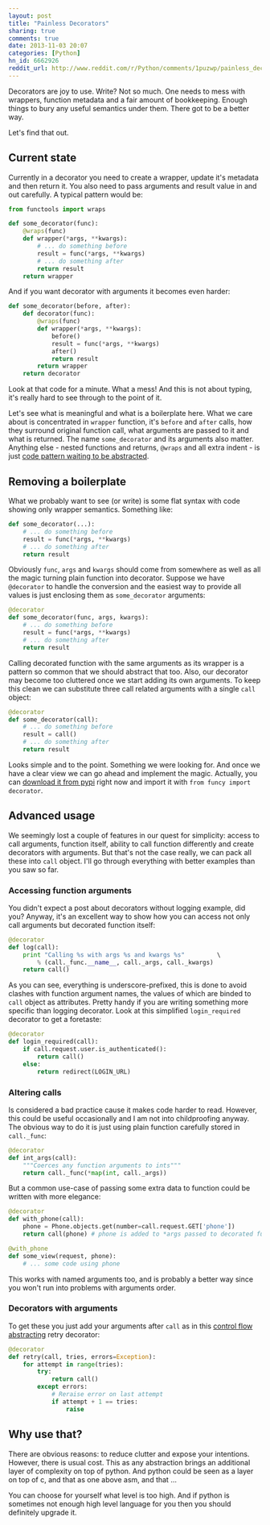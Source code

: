 ```yaml
---
layout: post
title: "Painless Decorators"
sharing: true
comments: true
date: 2013-11-03 20:07
categories: [Python]
hn_id: 6662926
reddit_url: http://www.reddit.com/r/Python/comments/1puzwp/painless_decorators/
---
```



Decorators are joy to use. Write? Not so much. One needs to mess with wrappers, function metadata and a fair amount of bookkeeping. Enough things to bury any useful semantics under them. There got to be a better way.

Let's find that out.

<!--more-->


## Current state

Currently in a decorator you need to create a wrapper, update it's metadata and then return it. You also need to pass arguments and result value in and out carefully. A typical pattern would be:


``` python
from functools import wraps

def some_decorator(func):
    @wraps(func)
    def wrapper(*args, **kwargs):
        # ... do something before
        result = func(*args, **kwargs)
        # ... do something after
        return result
    return wrapper
```

And if you want decorator with arguments it becomes even harder:

``` python
def some_decorator(before, after):
    def decorator(func):
        @wraps(func)
        def wrapper(*args, **kwargs):
            before()
            result = func(*args, **kwargs)
            after()
            return result
        return wrapper
    return decorator
```

Look at that code for a minute. What a mess! And this is not about typing, it's really hard to see through to the point of it.

Let's see what is meaningful and what is a boilerplate here. What we care about is concentrated in `wrapper` function, it's `before` and `after` calls, how they surround original function call, what arguments are passed to it and what is returned. The name `some_decorator` and its arguments also matter. Anything else - nested functions and returns, `@wraps` and all extra indent - is just [code pattern waiting to be abstracted][acf].


## Removing a boilerplate

What we probably want to see (or write) is some flat syntax with code showing only wrapper semantics. Something like:

``` python
def some_decorator(...):
    # ... do something before
    result = func(*args, **kwargs)
    # ... do something after
    return result
```

Obviously `func`, `args` and `kwargs` should come from somewhere as well as all the magic turning plain function into decorator. Suppose we have `@decorator` to handle the conversion and the easiest way to provide all values is just enclosing them as `some_decorator` arguments:

``` python
@decorator
def some_decorator(func, args, kwargs):
    # ... do something before
    result = func(*args, **kwargs)
    # ... do something after
    return result
```

Calling decorated function with the same arguments as its wrapper is a pattern so common that we should abstract that too. Also, our decorator may become too cluttered once we start adding its own arguments. To keep this clean we can substitute three call related arguments with a single `call` object:

``` python
@decorator
def some_decorator(call):
    # ... do something before
    result = call()
    # ... do something after
    return result
```

Looks simple and to the point. Something we were looking for. And once we have a clear view we can go ahead and implement the magic. Actually, you can [download it from pypi][funcy-pypi] right now and import it with `from funcy import decorator`.


## Advanced usage

We seemingly lost a couple of features in our quest for simplicity: access to call arguments, function itself, ability to call function differently and create decorators with arguments. But that's not the case really, we can pack all these into `call` object. I'll go through everything with better examples than you saw so far.


### Accessing function arguments

You didn't expect a post about decorators without logging example, did you? Anyway, it's an excellent way to show how you can access not only call arguments but decorated function itself:

``` python
@decorator
def log(call):
    print "Calling %s with args %s and kwargs %s"         \
        % (call._func.__name__, call._args, call._kwargs)
    return call()
```

As you can see, everything is underscore-prefixed, this is done to avoid clashes with function argument names, the values of which are binded to `call` object as attributes. Pretty handy if you are writing something more specific than logging decorator. Look at this simplified `login_required` decorator to get a foretaste:

``` python
@decorator
def login_required(call):
    if call.request.user.is_authenticated():
        return call()
    else:
        return redirect(LOGIN_URL)
```


### Altering calls

Is considered a bad practice cause it makes code harder to read. However, this could be useful occasionally and I am not into childproofing anyway. The obvious way to do it is just using plain function carefully stored in `call._func`:

``` python
@decorator
def int_args(call):
    """Coerces any function arguments to ints"""
    return call._func(*map(int, call._args))
```

But a common use-case of passing some extra data to function could be written with more elegance:

``` python
@decorator
def with_phone(call):
    phone = Phone.objects.get(number=call.request.GET['phone'])
    return call(phone) # phone is added to *args passed to decorated function

@with_phone
def some_view(request, phone):
    # ... some code using phone
```

This works with named arguments too, and is probably a better way since you won't run into problems with arguments order.


### Decorators with arguments

To get these you just add your arguments after `call` as in this [control flow abstracting][acf] retry decorator:

``` python
@decorator
def retry(call, tries, errors=Exception):
    for attempt in range(tries):
        try:
            return call()
        except errors:
            # Reraise error on last attempt
            if attempt + 1 == tries:
                raise
```


## Why use that?

There are obvious reasons: to reduce clutter and expose your intentions. However, there is usual cost. This as any abstraction brings an additional layer of complexity on top of python. And python could be seen as a layer on top of c, and that as one above asm, and that ...

You can choose for yourself what level is too high. And if python is sometimes not enough high level language for you then you should definitely upgrade it.


[acf]: http://hackflow.com/blog/2013/10/08/abstracting-control-flow/
[funcy-pypi]: https://pypi.python.org/pypi/funcy
